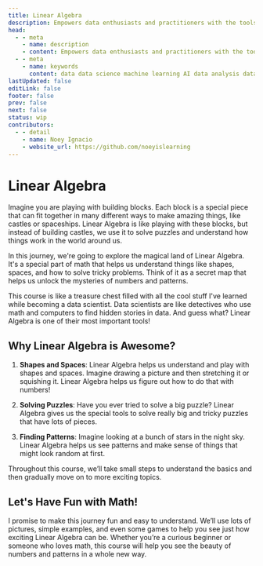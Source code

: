 ```yaml
---
title: Linear Algebra
description: Empowers data enthusiasts and practitioners with the tools and knowledge to unlock the potential of data.
head:
  - - meta
    - name: description
    - content: Empowers data enthusiasts and practitioners with the tools and knowledge to unlock the potential of data.
  - - meta
    - name: keywords
      content: data data science machine learning AI data analysis data-driven data enthusiasts data practitioners
lastUpdated: false
editLink: false
footer: false
prev: false
next: false
status: wip
contributors:
  - - detail
    - name: Noey Ignacio
    - website_url: https://github.com/noeyislearning
---
```


# Linear Algebra

Imagine you are playing with building blocks. Each block is a special piece that can fit together in many different ways to make amazing things, like castles or spaceships. Linear Algebra is like playing with these blocks, but instead of building castles, we use it to solve puzzles and understand how things work in the world around us.

In this journey, we're going to explore the magical land of Linear Algebra. It's a special part of math that helps us understand things like shapes, spaces, and how to solve tricky problems. Think of it as a secret map that helps us unlock the mysteries of numbers and patterns.

This course is like a treasure chest filled with all the cool stuff I've learned while becoming a data scientist. Data scientists are like detectives who use math and computers to find hidden stories in data. And guess what? Linear Algebra is one of their most important tools!

## Why Linear Algebra is Awesome?

1. **Shapes and Spaces**: Linear Algebra helps us understand and play with shapes and spaces. Imagine drawing a picture and then stretching it or squishing it. Linear Algebra helps us figure out how to do that with numbers!

2. **Solving Puzzles**: Have you ever tried to solve a big puzzle? Linear Algebra gives us the special tools to solve really big and tricky puzzles that have lots of pieces.

3. **Finding Patterns**: Imagine looking at a bunch of stars in the night sky. Linear Algebra helps us see patterns and make sense of things that might look random at first.

Throughout this course, we’ll take small steps to understand the basics and then gradually move on to more exciting topics.

## Let's Have Fun with Math!

I promise to make this journey fun and easy to understand. We’ll use lots of pictures, simple examples, and even some games to help you see just how exciting Linear Algebra can be. Whether you’re a curious beginner or someone who loves math, this course will help you see the beauty of numbers and patterns in a whole new way.
